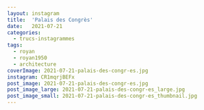 ```yaml
---
layout: instagram
title:  'Palais des Congrès'
date:   2021-07-21
categories: 
  - trucs-instagrammes
tags:
  - royan
  - royan1950
  - architecture
coverImage: 2021-07-21-palais-des-congr-es.jpg
instagram: CR1mqrjBEFx
post_image: 2021-07-21-palais-des-congr-es.jpg
post_image_large: 2021-07-21-palais-des-congr-es_large.jpg
post_image_small: 2021-07-21-palais-des-congr-es_thumbnail.jpg
---
```



